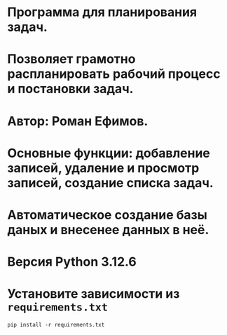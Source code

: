 # Программа для планирования задач.
# Позволяет грамотно распланировать рабочий процесс и постановки задач.
# Автор: Роман Ефимов.
# Основные функции: добавление записей, удаление и просмотр записей, создание списка задач.  
# Автоматическое создание базы даных и внесенее данных в неё.
# Версия Python 3.12.6
# Установите зависимости из `requirements.txt`
    pip install -r requirements.txt
